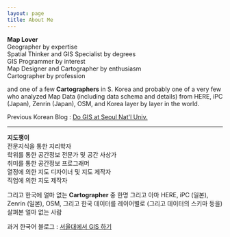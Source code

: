 ```yaml
---
layout: page
title: About Me
---
```


**Map Lover**<br/>
Geographer by expertise  
Spatial Thinker and GIS Specialist by degrees  
GIS Programmer by interest  
Map Designer and Cartographer by enthusiasm  
Cartographer by profession  

and one of a few **Cartographers** in S. Korea
and probably one of a very few who analyzed Map Data (including data schema and details) from HERE, iPC (Japan), Zenrin (Japan), OSM, and Korea layer by layer in the world.

Previous Korean Blog : [Do GIS at Seoul Nat'l Univ.](https://snugis.tistory.com/)

--------------

**지도쟁이**<br/>
전문지식을 통한 지리학자  
학위를 통한 공간정보 전문가 및 공간 사상가  
취미를 통한 공간정보 프로그래머  
열정에 의한 지도 디자이너 및 지도 제작자  
직업에 의한 지도 제작자  

그리고 한국에 얼마 없는 **Cartographer** 중 한명
그리고 아마 HERE, iPC (일본), Zenrin (일본), OSM, 그리고 한국 데이터를 레이어별로 (그리고 데이터의 스키마 등을) 살펴본 얼마 없는 사람

과거 한국어 블로그 : [서울대에서 GIS 하기](https://snugis.tistory.com/)
